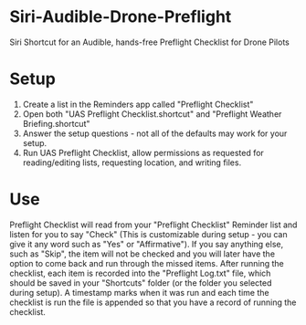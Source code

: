 # Siri-Audible-Drone-Preflight
Siri Shortcut for an Audible, hands-free Preflight Checklist for Drone Pilots

# Setup
1. Create a list in the Reminders app called "Preflight Checklist"
2. Open both "UAS Preflight Checklist.shortcut" and "Preflight Weather Briefing.shortcut"
3. Answer the setup questions - not all of the defaults may work for your setup.
4. Run UAS Preflight Checklist, allow permissions as requested for reading/editing lists, requesting location, and writing files.

# Use
Preflight Checklist will read from your "Preflight Checklist" Reminder list and listen for you to say "Check" (This is customizable during setup - you can give it any word such as "Yes" or "Affirmative"). If you say anything else, such as "Skip", the item will not be checked and you will later have the option to come back and run through the missed items.
After running the checklist, each item is recorded into the "Preflight Log.txt" file, which should be saved in your "Shortcuts" folder (or the folder you selected during setup). A timestamp marks when it was run and each time the checklist is run the file is appended so that you have a record of running the checklist.

